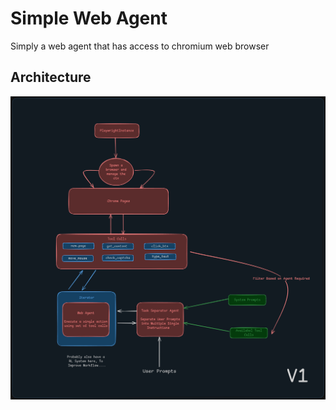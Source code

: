 # Simple Web Agent

Simply a web agent that has access to chromium web browser

## Architecture 

![Architecture](./assets/architecture.png)
